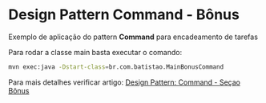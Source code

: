# Design Pattern Command - Bônus

Exemplo de aplicação do pattern **Command** para encadeamento de tarefas

Para rodar a classe main basta executar o comando:
```bash
mvn exec:java -Dstart-class=br.com.batistao.MainBonusCommand
```

Para mais detalhes verificar artigo: [Design Pattern: Command - Seçao Bônus](https://cezbatistao.wordpress.com/2016/05/21/design-pattern-command#command-bonus)
